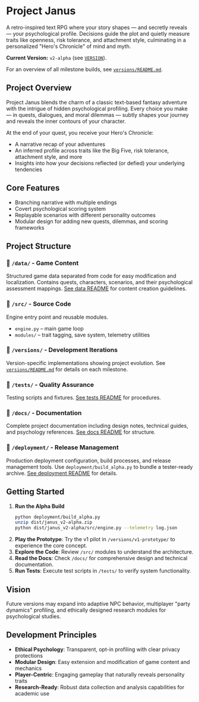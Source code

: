 # Project Janus
A retro-inspired text RPG where your story shapes — and secretly reveals — your psychological profile. Decisions guide the plot and quietly measure traits like openness, risk tolerance, and attachment style, culminating in a personalized "Hero's Chronicle" of mind and myth.

**Current Version:** `v2-alpha` (see [`VERSION`](VERSION)).

For an overview of all milestone builds, see [`versions/README.md`](versions/README.md).

## Project Overview
Project Janus blends the charm of a classic text-based fantasy adventure with the intrigue of hidden psychological profiling. Every choice you make — in quests, dialogues, and moral dilemmas — subtly shapes your journey and reveals the inner contours of your character.

At the end of your quest, you receive your Hero's Chronicle:
- A narrative recap of your adventures
- An inferred profile across traits like the Big Five, risk tolerance, attachment style, and more
- Insights into how your decisions reflected (or defied) your underlying tendencies

## Core Features
- Branching narrative with multiple endings
- Covert psychological scoring system
- Replayable scenarios with different personality outcomes
- Modular design for adding new quests, dilemmas, and scoring frameworks

## Project Structure

### 📁 `/data/` - Game Content
Structured game data separated from code for easy modification and localization. Contains quests, characters, scenarios, and their psychological assessment mappings. [See data README](data/README.md) for content creation guidelines.

### 📁 `/src/` - Source Code
Engine entry point and reusable modules.
- `engine.py` – main game loop
- `modules/` – trait tagging, save system, telemetry utilities

### 📁 `/versions/` - Development Iterations
Version-specific implementations showing project evolution. See [`versions/README.md`](versions/README.md) for details on each milestone.

### 📁 `/tests/` - Quality Assurance
Testing scripts and fixtures. [See tests README](tests/README.md) for procedures.

### 📁 `/docs/` - Documentation
Complete project documentation including design notes, technical guides, and psychology references. [See docs README](docs/README.md) for structure.

### 📁 `/deployment/` - Release Management
Production deployment configuration, build processes, and release management tools. Use `deployment/build_alpha.py` to bundle a tester-ready archive. [See deployment README](deployment/README.md) for details.

## Getting Started
1. **Run the Alpha Build**
   ```bash
   python deployment/build_alpha.py
   unzip dist/janus_v2-alpha.zip
   python dist/janus_v2-alpha/src/engine.py --telemetry log.json
   ```
2. **Play the Prototype**: Try the v1 pilot in `/versions/v1-prototype/` to experience the core concept.
3. **Explore the Code**: Review `/src/` modules to understand the architecture.
4. **Read the Docs**: Check `/docs/` for comprehensive design and technical documentation.
5. **Run Tests**: Execute test scripts in `/tests/` to verify system functionality.

## Vision
Future versions may expand into adaptive NPC behavior, multiplayer "party dynamics" profiling, and ethically designed research modules for psychological studies.

## Development Principles
- **Ethical Psychology**: Transparent, opt-in profiling with clear privacy protections
- **Modular Design**: Easy extension and modification of game content and mechanics
- **Player-Centric**: Engaging gameplay that naturally reveals personality traits
- **Research-Ready**: Robust data collection and analysis capabilities for academic use
